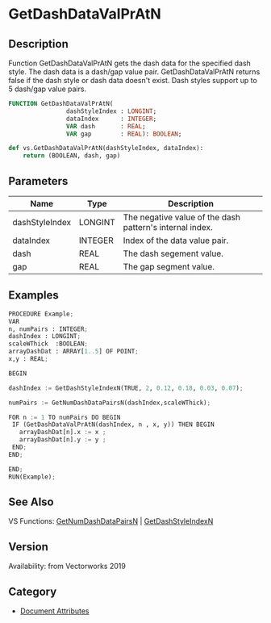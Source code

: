 # GetDashDataValPrAtN

## Description
Function GetDashDataValPrAtN gets the dash data for the specified dash style. The dash data is a dash/gap value pair. GetDashDataValPrAtN returns false if the dash style or dash data doesn't exist. Dash styles support up to 5 dash/gap value pairs.

```pascal
FUNCTION GetDashDataValPrAtN(
				dashStyleIndex : LONGINT;
				dataIndex      : INTEGER;
				VAR dash       : REAL;
				VAR gap        : REAL): BOOLEAN;
```

```python
def vs.GetDashDataValPrAtN(dashStyleIndex, dataIndex):
    return (BOOLEAN, dash, gap)
```

## Parameters
|Name|Type|Description|
|---|---|---|
|dashStyleIndex|LONGINT|The negative value of the dash pattern's internal index.|
|dataIndex|INTEGER|Index of the data value pair.|
|dash|REAL|The dash segement value.|
|gap|REAL|The gap segment value.|

## Examples
```python
PROCEDURE Example;
VAR
n, numPairs : INTEGER;
dashIndex : LONGINT;
scaleWThick  :BOOLEAN;
arrayDashDat : ARRAY[1..5] OF POINT;
x,y : REAL;

BEGIN

dashIndex := GetDashStyleIndexN(TRUE, 2, 0.12, 0.18, 0.03, 0.07);

numPairs := GetNumDashDataPairsN(dashIndex,scaleWThick);

FOR n := 1 TO numPairs DO BEGIN
 IF (GetDashDataValPrAtN(dashIndex, n , x, y)) THEN BEGIN
   arrayDashDat[n].x := x ;
   arrayDashDat[n].y := y ;
 END; 
END;

END;
RUN(Example);
```

## See Also
VS Functions:
[GetNumDashDataPairsN](GetNumDashDataPairsN.md) 
| [GetDashStyleIndexN](GetDashStyleIndexN.md)

## Version
Availability: from Vectorworks 2019

## Category
* [Document Attributes](../Categories/Document%20Attributes.md)
